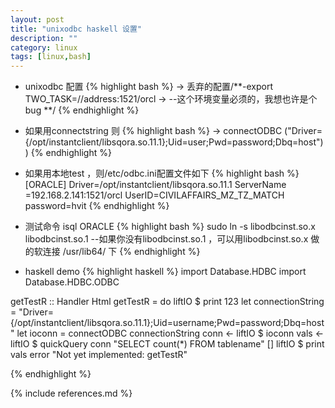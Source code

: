 ```yaml
---
layout: post
title: "unixodbc haskell 设置"
description: ""
category: linux 
tags: [linux,bash]
---
```


* unixodbc 配置
{% highlight bash %}
-> 丢弃的配置/**-export TWO_TASK=//address:1521/orcl
->   --这个环境变量必须的，我想也许是个bug
**/
{% endhighlight %}
* 如果用connectstring 则
{% highlight bash %}
-> connectODBC ("Driver={/opt/instantclient/libsqora.so.11.1};Uid=user;Pwd=password;Dbq=host"))
{% endhighlight %}
* 如果用本地test ，则/etc/odbc.ini配置文件如下
{% highlight bash %}
[ORACLE]
Driver=/opt/instantclient/libsqora.so.11.1
ServerName =192.168.2.141:1521/orcl
UserID=CIVILAFFAIRS_MZ_TZ_MATCH
password=hvit
{% endhighlight %}

* 测试命令 isql ORACLE
{% highlight bash %}
sudo ln -s libodbcinst.so.x  libodbcinst.so.1
   --如果你没有libodbcinst.so.1 ，可以用libodbcinst.so.x 做的软连接 /usr/lib64/ 下
{% endhighlight %}

* haskell demo
{% highlight haskell %}
import Database.HDBC
import Database.HDBC.ODBC

getTestR :: Handler Html
getTestR = do
    liftIO $ print 123
    let connectionString =
            "Driver={/opt/instantclient/libsqora.so.11.1};Uid=username;Pwd=password;Dbq=host"
    let ioconn = connectODBC connectionString
    conn <- liftIO $ ioconn
    vals <- liftIO $ quickQuery conn "SELECT count(*) FROM tablename" []
    liftIO $ print vals
    error "Not yet implemented: getTestR"

{% endhighlight %}


{% include references.md %}
